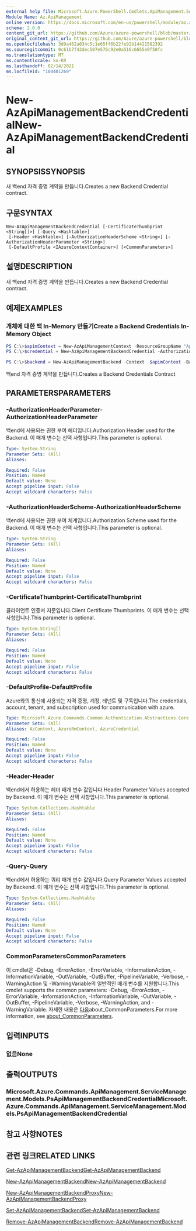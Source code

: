 ```yaml
---
external help file: Microsoft.Azure.PowerShell.Cmdlets.ApiManagement.ServiceManagement.dll-Help.xml
Module Name: Az.ApiManagement
online version: https://docs.microsoft.com/en-us/powershell/module/az.apimanagement/new-azapimanagementbackendcredential
schema: 2.0.0
content_git_url: https://github.com/Azure/azure-powershell/blob/master/src/ApiManagement/ApiManagement/help/New-AzApiManagementBackendCredential.md
original_content_git_url: https://github.com/Azure/azure-powershell/blob/master/src/ApiManagement/ApiManagement/help/New-AzApiManagementBackendCredential.md
ms.openlocfilehash: 3d9a462a034c5c1e65ff6b22fe92b14421582392
ms.sourcegitcommit: 0c61b7f42dec507e576c92e0a516c6655e9f50fc
ms.translationtype: MT
ms.contentlocale: ko-KR
ms.lasthandoff: 02/14/2021
ms.locfileid: "100401269"
---
```

# <span data-ttu-id="5c428-101">New-AzApiManagementBackendCredential</span><span class="sxs-lookup"><span data-stu-id="5c428-101">New-AzApiManagementBackendCredential</span></span>

## <span data-ttu-id="5c428-102">SYNOPSIS</span><span class="sxs-lookup"><span data-stu-id="5c428-102">SYNOPSIS</span></span>
<span data-ttu-id="5c428-103">새 백end 자격 증명 계약을 만듭니다.</span><span class="sxs-lookup"><span data-stu-id="5c428-103">Creates a new Backend Credential contract.</span></span>

## <span data-ttu-id="5c428-104">구문</span><span class="sxs-lookup"><span data-stu-id="5c428-104">SYNTAX</span></span>

```
New-AzApiManagementBackendCredential [-CertificateThumbprint <String[]>] [-Query <Hashtable>]
 [-Header <Hashtable>] [-AuthorizationHeaderScheme <String>] [-AuthorizationHeaderParameter <String>]
 [-DefaultProfile <IAzureContextContainer>] [<CommonParameters>]
```

## <span data-ttu-id="5c428-105">설명</span><span class="sxs-lookup"><span data-stu-id="5c428-105">DESCRIPTION</span></span>
<span data-ttu-id="5c428-106">새 백end 자격 증명 계약을 만듭니다.</span><span class="sxs-lookup"><span data-stu-id="5c428-106">Creates a new Backend Credential contract.</span></span>

## <span data-ttu-id="5c428-107">예제</span><span class="sxs-lookup"><span data-stu-id="5c428-107">EXAMPLES</span></span>

### <span data-ttu-id="5c428-108">개체에 대한 백 In-Memory 만들기</span><span class="sxs-lookup"><span data-stu-id="5c428-108">Create a Backend Credentials In-Memory Object</span></span>
```powershell
PS C:\>$apimContext = New-AzApiManagementContext -ResourceGroupName "Api-Default-WestUS" -ServiceName "contoso"
PS C:\>$credential = New-AzApiManagementBackendCredential -AuthorizationHeaderScheme basic -AuthorizationHeaderParameter opensesame -Query @{"sv" = @('xx', 'bb'); "sr" = @('cc')} -Header @{"x-my-1" = @('val1', 'val2')}

PS C:\>$backend = New-AzApiManagementBackend -Context  $apimContext -BackendId 123 -Url 'https://contoso.com/awesomeapi' -Protocol http -Title "first backend" -SkipCertificateChainValidation $true -Credential $credential -Description "my backend"
```

<span data-ttu-id="5c428-109">백end 자격 증명 계약을 만듭니다.</span><span class="sxs-lookup"><span data-stu-id="5c428-109">Creates a Backend Credentials Contract</span></span>

## <span data-ttu-id="5c428-110">PARAMETERS</span><span class="sxs-lookup"><span data-stu-id="5c428-110">PARAMETERS</span></span>

### <span data-ttu-id="5c428-111">-AuthorizationHeaderParameter</span><span class="sxs-lookup"><span data-stu-id="5c428-111">-AuthorizationHeaderParameter</span></span>
<span data-ttu-id="5c428-112">백end에 사용되는 권한 부여 헤더입니다.</span><span class="sxs-lookup"><span data-stu-id="5c428-112">Authorization Header used for the Backend.</span></span>
<span data-ttu-id="5c428-113">이 매개 변수는 선택 사항입니다.</span><span class="sxs-lookup"><span data-stu-id="5c428-113">This parameter is optional.</span></span>

```yaml
Type: System.String
Parameter Sets: (All)
Aliases:

Required: False
Position: Named
Default value: None
Accept pipeline input: False
Accept wildcard characters: False
```

### <span data-ttu-id="5c428-114">-AuthorizationHeaderScheme</span><span class="sxs-lookup"><span data-stu-id="5c428-114">-AuthorizationHeaderScheme</span></span>
<span data-ttu-id="5c428-115">백end에 사용되는 권한 부여 체계입니다.</span><span class="sxs-lookup"><span data-stu-id="5c428-115">Authorization Scheme used for the Backend.</span></span>
<span data-ttu-id="5c428-116">이 매개 변수는 선택 사항입니다.</span><span class="sxs-lookup"><span data-stu-id="5c428-116">This parameter is optional.</span></span>

```yaml
Type: System.String
Parameter Sets: (All)
Aliases:

Required: False
Position: Named
Default value: None
Accept pipeline input: False
Accept wildcard characters: False
```

### <span data-ttu-id="5c428-117">-CertificateThumbprint</span><span class="sxs-lookup"><span data-stu-id="5c428-117">-CertificateThumbprint</span></span>
<span data-ttu-id="5c428-118">클라이언트 인증서 지문입니다.</span><span class="sxs-lookup"><span data-stu-id="5c428-118">Client Certificate Thumbprints.</span></span>
<span data-ttu-id="5c428-119">이 매개 변수는 선택 사항입니다.</span><span class="sxs-lookup"><span data-stu-id="5c428-119">This parameter is optional.</span></span>

```yaml
Type: System.String[]
Parameter Sets: (All)
Aliases:

Required: False
Position: Named
Default value: None
Accept pipeline input: False
Accept wildcard characters: False
```

### <span data-ttu-id="5c428-120">-DefaultProfile</span><span class="sxs-lookup"><span data-stu-id="5c428-120">-DefaultProfile</span></span>
<span data-ttu-id="5c428-121">Azure와의 통신에 사용되는 자격 증명, 계정, 테넌트 및 구독입니다.</span><span class="sxs-lookup"><span data-stu-id="5c428-121">The credentials, account, tenant, and subscription used for communication with azure.</span></span>

```yaml
Type: Microsoft.Azure.Commands.Common.Authentication.Abstractions.Core.IAzureContextContainer
Parameter Sets: (All)
Aliases: AzContext, AzureRmContext, AzureCredential

Required: False
Position: Named
Default value: None
Accept pipeline input: False
Accept wildcard characters: False
```

### <span data-ttu-id="5c428-122">-Header</span><span class="sxs-lookup"><span data-stu-id="5c428-122">-Header</span></span>
<span data-ttu-id="5c428-123">백end에서 허용하는 헤더 매개 변수 값입니다.</span><span class="sxs-lookup"><span data-stu-id="5c428-123">Header Parameter Values accepted by Backend.</span></span>
<span data-ttu-id="5c428-124">이 매개 변수는 선택 사항입니다.</span><span class="sxs-lookup"><span data-stu-id="5c428-124">This parameter is optional.</span></span>

```yaml
Type: System.Collections.Hashtable
Parameter Sets: (All)
Aliases:

Required: False
Position: Named
Default value: None
Accept pipeline input: False
Accept wildcard characters: False
```

### <span data-ttu-id="5c428-125">-Query</span><span class="sxs-lookup"><span data-stu-id="5c428-125">-Query</span></span>
<span data-ttu-id="5c428-126">백end에서 허용하는 쿼리 매개 변수 값입니다.</span><span class="sxs-lookup"><span data-stu-id="5c428-126">Query Parameter Values accepted by Backend.</span></span>
<span data-ttu-id="5c428-127">이 매개 변수는 선택 사항입니다.</span><span class="sxs-lookup"><span data-stu-id="5c428-127">This parameter is optional.</span></span>

```yaml
Type: System.Collections.Hashtable
Parameter Sets: (All)
Aliases:

Required: False
Position: Named
Default value: None
Accept pipeline input: False
Accept wildcard characters: False
```

### <span data-ttu-id="5c428-128">CommonParameters</span><span class="sxs-lookup"><span data-stu-id="5c428-128">CommonParameters</span></span>
<span data-ttu-id="5c428-129">이 cmdlet은 -Debug, -ErrorAction, -ErrorVariable, -InformationAction, -InformationVariable, -OutVariable, -OutBuffer, -PipelineVariable, -Verbose, -WarningAction 및 -WarningVariable의 일반적인 매개 변수를 지원합니다.</span><span class="sxs-lookup"><span data-stu-id="5c428-129">This cmdlet supports the common parameters: -Debug, -ErrorAction, -ErrorVariable, -InformationAction, -InformationVariable, -OutVariable, -OutBuffer, -PipelineVariable, -Verbose, -WarningAction, and -WarningVariable.</span></span> <span data-ttu-id="5c428-130">자세한 내용은 [다음](http://go.microsoft.com/fwlink/?LinkID=113216)about_CommonParameters.</span><span class="sxs-lookup"><span data-stu-id="5c428-130">For more information, see [about_CommonParameters](http://go.microsoft.com/fwlink/?LinkID=113216).</span></span>

## <span data-ttu-id="5c428-131">입력</span><span class="sxs-lookup"><span data-stu-id="5c428-131">INPUTS</span></span>

### <span data-ttu-id="5c428-132">없음</span><span class="sxs-lookup"><span data-stu-id="5c428-132">None</span></span>

## <span data-ttu-id="5c428-133">출력</span><span class="sxs-lookup"><span data-stu-id="5c428-133">OUTPUTS</span></span>

### <span data-ttu-id="5c428-134">Microsoft.Azure.Commands.ApiManagement.ServiceManagement.Models.PsApiManagementBackendCredential</span><span class="sxs-lookup"><span data-stu-id="5c428-134">Microsoft.Azure.Commands.ApiManagement.ServiceManagement.Models.PsApiManagementBackendCredential</span></span>

## <span data-ttu-id="5c428-135">참고 사항</span><span class="sxs-lookup"><span data-stu-id="5c428-135">NOTES</span></span>

## <span data-ttu-id="5c428-136">관련 링크</span><span class="sxs-lookup"><span data-stu-id="5c428-136">RELATED LINKS</span></span>

[<span data-ttu-id="5c428-137">Get-AzApiManagementBackend</span><span class="sxs-lookup"><span data-stu-id="5c428-137">Get-AzApiManagementBackend</span></span>](./Get-AzApiManagementBackend.md)

[<span data-ttu-id="5c428-138">New-AzApiManagementBackend</span><span class="sxs-lookup"><span data-stu-id="5c428-138">New-AzApiManagementBackend</span></span>](./New-AzApiManagementBackend.md)

[<span data-ttu-id="5c428-139">New-AzApiManagementBackendProxy</span><span class="sxs-lookup"><span data-stu-id="5c428-139">New-AzApiManagementBackendProxy</span></span>](./New-AzApiManagementBackendProxy.md)

[<span data-ttu-id="5c428-140">Set-AzApiManagementBackend</span><span class="sxs-lookup"><span data-stu-id="5c428-140">Set-AzApiManagementBackend</span></span>](./Set-AzApiManagementBackend.md)

[<span data-ttu-id="5c428-141">Remove-AzApiManagementBackend</span><span class="sxs-lookup"><span data-stu-id="5c428-141">Remove-AzApiManagementBackend</span></span>](./Remove-AzApiManagementBackend.md)
